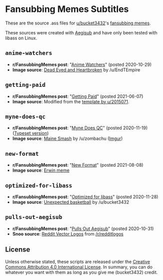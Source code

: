 # Fansubbing Memes Subtitles

These are the source .ass files for [u/bucket3432](https://www.reddit.com/user/bucket3432)'s [fansubbing memes](https://www.reddit.com/r/FansubbingMemes/search?q=author%3Abucket3432&restrict_sr=on&sort=new&t=all).

These sources were created with [Aegisub](http://www.aegisub.org/) and have only been tested with libass on Linux.

## `anime-watchers`

* **r/FansubbingMemes post**: "[Anime Watchers](https://www.reddit.com/r/FansubbingMemes/comments/jldhln/anime_watchers/)" (posted 2020-10-29)
* **Image source**: [Dead Eyed and Heartbroken](https://www.reddit.com/r/animemebank/comments/dxvtzm/template_dead_eyed_and_heartbroken_original_image/) by /u/EndTEmpire

## `getting-paid`

* **r/FansubbingMemes post**: "[Getting Paid](https://www.reddit.com/r/FansubbingMemes/comments/ntwyzo/getting_paid/)" (posted 2021-06-07)
* **Image source**: Modified from the [template by u/2015071](https://www.reddit.com/r/MemeEconomy/comments/9zj1q6/meme_format_with_a_lot_of_potential_invest/ea9inq8/).

## `myne-does-qc`

* **r/FansubbingMemes post**: "[Myne Does QC](https://www.reddit.com/r/FansubbingMemes/comments/jwunwp/myne_does_qc/)" (posted 2020-11-19) ([Typeset version](https://www.reddit.com/user/bucket3432/comments/jwunxn/myne_does_qc_typeset_version/))
* **Image source**: [Maine Smash](https://www.reddit.com/r/Animemes/comments/dfma43/maine_smash/f345ux0/) by /u/zombachu ([Imgur](https://imgur.com/O7iF16x))

## `new-format`

* **r/FansubbingMemes post**: "[New Format](https://www.reddit.com/r/FansubbingMemes/comments/p01f4a/new_format/)" (posted 2021-08-08)
* **Image source**: [Erwin meme](https://www.reddit.com/user/SharkTRS/comments/7r6qap/heres_the_template_for_them_erwin_memes/dydsfbj/)

## `optimized-for-libass`

* **r/FansubbingMemes post**: "[Optimized for libass](https://www.reddit.com/r/FansubbingMemes/comments/k2izn1/optimized_for_libass/)" (posted 2020-11-28)
* **Image source**: [Unexpected basketball](https://www.reddit.com/r/animemebank/comments/e1a0kx/template_unexpected_basketball/) by /u/bucket3432

## `pulls-out-aegisub`

* **r/FansubbingMemes post**: "[Pulls Out Aegisub](https://www.reddit.com/r/FansubbingMemes/comments/jiri7o/pulls_out_aegisub/)" (posted 2020-10-31)
* **Snoo source**: [Reddit Vector Logos](https://www.dropbox.com/s/jvykkm6imqbkhn5/reddit_vector_logos.zip?dl=0) from [/r/redditlogos](https://www.reddit.com/r/redditlogos)

## License

Unless otherwise stated, these scripts are released under the [Creative Commons Attribution 4.0 International License](https://creativecommons.org/licenses/by/4.0/).
In summary, you can do whatever you want with them as long as you give me (bucket3432) credit.
